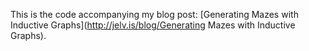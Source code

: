 This is the code accompanying my blog post: [Generating Mazes with Inductive Graphs](http://jelv.is/blog/Generating Mazes with Inductive Graphs).